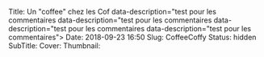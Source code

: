 Title: Un "coffee" chez les Cof data-description="test pour les commentaires data-description="test pour les commentaires data-description="test pour les commentaires data-description="test pour les commentaires">
Date: 2018-09-23 16:50
Slug: CoffeeCoffy
Status: hidden
SubTitle: 
Cover: 
Thumbnail:
